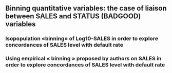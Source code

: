 ## Binning quantitative variables: the case of liaison between SALES and STATUS (BADGOOD) variables

### Isopopulation «binning» of Log10-SALES in order to explore concordances of SALES level with default rate

### Using empirical « binning » proposed by authors on SALES in order to explore concordances of SALES level with default rate
